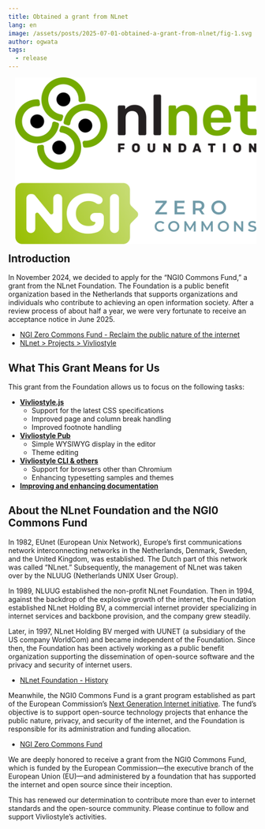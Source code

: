 ```yaml
---
title: Obtained a grant from NLnet
lang: en
image: /assets/posts/2025-07-01-obtained-a-grant-from-nlnet/fig-1.svg
author: ogwata
tags:
  - release
---
```


<div style="float: right; margin: 0 0 1em 1em;"><img src="/assets/posts/2025-07-01-obtained-a-grant-from-nlnet/fig-1.svg" alt="NLnet" style="width: 500px;" /></div>


## Introduction

In November 2024, we decided to apply for the “NGI0 Commons Fund,” a grant from the NLnet Foundation. The Foundation is a public benefit organization based in the Netherlands that supports organizations and individuals who contribute to achieving an open information society. After a review process of about half a year, we were very fortunate to receive an acceptance notice in June 2025.

- [NGI Zero Commons Fund - Reclaim the public nature of the internet](https://nlnet.nl/commonsfund/)
- [NLnet > Projects > Vivliostyle](https://nlnet.nl/project/Vivliostyle/)

## What This Grant Means for Us

This grant from the Foundation allows us to focus on the following tasks:

- **[Vivliostyle.js](https://github.com/vivliostyle/vivliostyle.js)**
  - Support for the latest CSS specifications
  - Improved page and column break handling
  - Improved footnote handling
- **[Vivliostyle Pub](https://github.com/vivliostyle/vivliostyle-pub)**
  - Simple WYSIWYG display in the editor
  - Theme editing
- **[Vivliostyle CLI & others](https://github.com/vivliostyle/vivliostyle-cli)**
  - Support for browsers other than Chromium
  - Enhancing typesetting samples and themes
- **[Improving and enhancing documentation](https://github.com/vivliostyle/docs.vivliostyle.org)**

## About the NLnet Foundation and the NGI0 Commons Fund

In 1982, EUnet (European Unix Network), Europe’s first communications network interconnecting networks in the Netherlands, Denmark, Sweden, and the United Kingdom, was established. The Dutch part of this network was called “NLnet.” Subsequently, the management of NLnet was taken over by the NLUUG (Netherlands UNIX User Group).

In 1989, NLUUG established the non-profit NLnet Foundation. Then in 1994, against the backdrop of the explosive growth of the internet, the Foundation established NLnet Holding BV, a commercial internet provider specializing in internet services and backbone provision, and the company grew steadily.

Later, in 1997, NLnet Holding BV merged with UUNET (a subsidiary of the US company WorldCom) and became independent of the Foundation. Since then, the Foundation has been actively working as a public benefit organization supporting the dissemination of open-source software and the privacy and security of internet users.

- [NLnet Foundation - History](https://nlnet.nl/foundation/history/)

Meanwhile, the NGI0 Commons Fund is a grant program established as part of the European Commission’s [Next Generation Internet initiative](https://digital-strategy.ec.europa.eu/en/policies/next-generation-internet-initiative). The fund’s objective is to support open-source technology projects that enhance the public nature, privacy, and security of the internet, and the Foundation is responsible for its administration and funding allocation.

- [NGI Zero Commons Fund](https://nlnet.nl/thema/NGI0CommonsFund.html)

We are deeply honored to receive a grant from the NGI0 Commons Fund, which is funded by the European Commission—the executive branch of the European Union (EU)—and administered by a foundation that has supported the internet and open source since their inception.

This has renewed our determination to contribute more than ever to internet standards and the open-source community. Please continue to follow and support Vivliostyle’s activities.